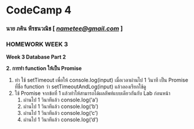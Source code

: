 # CodeCamp 4

### นาย ภคิน พีรธนวณิช  [ *nametee@gmail.com* ]
### HOMEWORK WEEK 3
**Week 3 Database Part 2** 
 
**2.  การทำ function ให้เป็น Promise** 
1.  ทำ ใช้ setTimeout เพื่อให้ console.log(input) เมื่อเวลาผ่านไป 1 วินาที เป็น Promise ที่ชื่อ function ว่า setTimeoutAndLog(input) แล้วลองเรียกใช้ดู 
2.  ใช้ Promise จากข้อที่ 1 แล้วทำให้สามารถได้ผลลัพท์แบบเดียวกันกับ Lab ก่อนหน้า  
	1. ผ่านไป 1 วินาทีแล้ว console.log(‘a’) 
	2. ผ่านไป 1 วินาทีแล้ว console.log(‘b’) 
	3. ผ่านไป 1 วินาทีแล้ว console.log(‘c’) 
	4. ผ่านไป 1 วินาทีแล้ว console.log(‘d’)